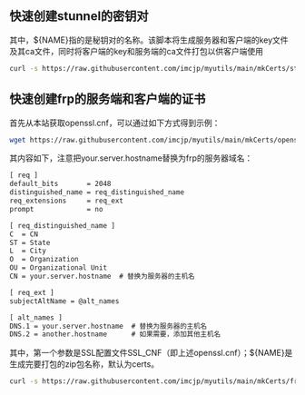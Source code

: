 
## 快速创建stunnel的密钥对

其中，${NAME}指的是秘钥对的名称。该脚本将生成服务器和客户端的key文件及其ca文件，同时将客户端的key和服务端的ca文件打包以供客户端使用

```bash
curl -s https://raw.githubusercontent.com/imcjp/myutils/main/mkCerts/stunnel.sh | bash -s -- ${NAME}
```

## 快速创建frp的服务端和客户端的证书
首先从本站获取openssl.cnf，可以通过如下方式得到示例：
```bash
wget https://raw.githubusercontent.com/imcjp/myutils/main/mkCerts/openssl.cnf
```
其内容如下，注意把your.server.hostname替换为frp的服务器域名：
```txt
[ req ]
default_bits       = 2048
distinguished_name = req_distinguished_name
req_extensions     = req_ext
prompt             = no

[ req_distinguished_name ]
C  = CN
ST = State
L  = City
O  = Organization
OU = Organizational Unit
CN = your.server.hostname  # 替换为服务器的主机名

[ req_ext ]
subjectAltName = @alt_names

[ alt_names ]
DNS.1 = your.server.hostname  # 替换为服务器的主机名
DNS.2 = another.hostname      # 如果需要，添加其他主机名
```


其中，第一个参数是SSL配置文件SSL_CNF（即上述openssl.cnf）；${NAME}是生成完要打包的zip包名称，默认为certs。

```bash
curl -s https://raw.githubusercontent.com/imcjp/myutils/main/mkCerts/frp.sh | bash -s -- openssl.cnf ${NAME}
```
